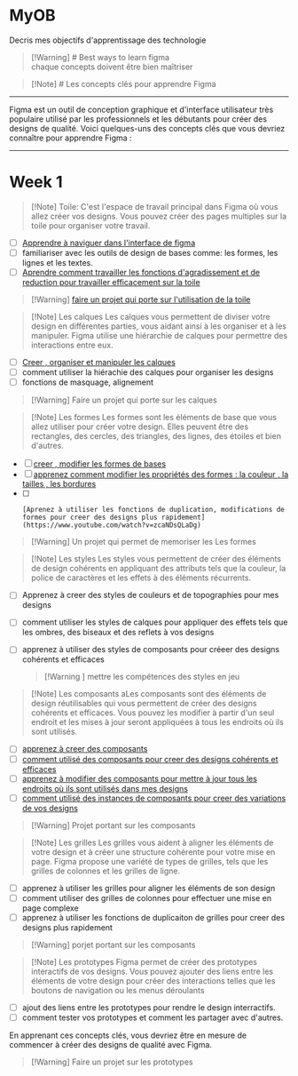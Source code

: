 # MyOB
Decris mes objectifs d'apprentissage des technologie






> [!Warning] # Best ways to learn figma 	
> chaque concepts doivent être bien maîtriser

> [!Note] # Les concepts clés pour apprendre Figma
---
Figma est un outil de conception graphique et d'interface utilisateur très populaire utilisé par les professionnels et les débutants pour créer des designs de qualité. Voici quelques-uns des concepts clés que vous devriez connaître pour apprendre Figma :


---

# Week 1 
> [!Note] Toile: 
   C'est l'espace de travail principal dans Figma où vous allez créer vos designs. Vous pouvez créer des pages multiples sur la toile pour organiser votre travail.
   
- [ ] [Apprendre à naviguer dans l'interface de figma](https://www.youtube.com/watch?v=e68PKFYWfoQ&t=1264s)
- [ ] familiariser avec les outils de design de bases comme: les formes, les lignes et les textes.
- [ ] [Aprendre comment travailler les fonctions d'agradissement et de reduction pour travailler efficacement sur la toile](https://www.youtube.com/watch?v=oBcbcmYfSLk&list=PLGwYGrNV4YO-juBqy0geZemATwjH5340d)

> [!Warning] [faire un projet qui porte sur l'utilisation de la toile](https://www.youtube.com/watch?v=c9Wg6Cb_YlU)


> [!Note] Les calques 
 Les calques vous permettent de diviser votre design en différentes parties, vous aidant ainsi à les organiser et à les manipuler. Figma utilise une hiérarchie de calques pour permettre des interactions entre eux.
 
- [ ] [Creer , organiser et manipuler les calques](https://www.youtube.com/watch?v=pAEEvbynJXM)  
- [ ] comment utiliser la hiérachie des calques pour organiser les designs 
- [ ] fonctions de masquage, alignement

> [!Warning] Faire un projet qui porte sur les calques 
	
> [!Note] Les formes 
Les formes sont les éléments de base que vous allez utiliser pour créer votre design. Elles peuvent être des rectangles, des cercles, des triangles, des lignes, des étoiles et bien d'autres.
- [ ] [creer , modifier les formes de bases](https://www.youtube.com/watch?v=iHz7l7E-0go) 
- [ ] [apprenez comment modifier les propriétés des formes : la couleur , la tailles , les bordures](https://youtu.be/gOfdEnR5HDg)
- [ ]     [Aprenez à utiliser les fonctions de duplication, modifications de formes pour creer des designs plus rapidement](https://www.youtube.com/watch?v=zcaNDsQLaDg) 

> [!Warning] Un projet qui permet de memoriser les Les formes	

>[!Note] Les styles 
Les styles vous permettent de créer des éléments de design cohérents en appliquant des attributs tels que la couleur, la police de caractères et les effets à des éléments récurrents.
	
- [ ] Apprenez à creer des styles de couleurs et de topographies pour mes designs 
- [ ] comment utiliser les styles de calques pour appliquer des effets tels que les ombres, des biseaux et des reflets à vos designs
- [ ] apprenez à utiliser des styles de composants pour créeer des designs cohérents et efficaces

  > [!Warning ] mettre les compétences des styles en jeu
  
>[!Note] Les composants 
aLes composants sont des éléments de design réutilisables qui vous permettent de créer des designs cohérents et efficaces. Vous pouvez les modifier à partir d'un seul endroit et les mises à jour seront appliquées à tous les endroits où ils sont utilisés.

- [ ] [apprenez à creer des composants](https://youtu.be/Pip1uFrB8II) 
- [ ] [comment utilisé des composants pour creer des designs cohérents et efficaces](https://www.youtube.com/watch?v=oNKTHqtwPuY&list=PLGwYGrNV4YO-juBqy0geZemATwjH5340d&index=5)
- [ ] [apprenez à modifier des composants pour mettre à jour tous les endroits où ils sont utilisés dans mes designs](https://www.youtube.com/watch?v=lP44U9yu-UI) 
- [ ] [comment utilisé des instances de composants pour creer des variations de vos designs](https://youtu.be/Pip1uFrB8II)

> [!Warning] Projet portant sur les composants 
 
 >[!Note] Les grilles
 >Les grilles vous aident à aligner les éléments de votre design et à créer une structure cohérente pour votre mise en page. Figma propose une variété de types de grilles, tels que les grilles de colonnes et les grilles de ligne.

- [ ] apprenez à utiliser les grilles pour aligner les éléments de son design 
- [ ]  comment utiliser des grilles de colonnes pour effectuer une mise en page complexe 
- [ ] apprenez à utiliser les fonctions de duplicaiton de grilles pour creer des designs plus rapidement 

> [!Warning] porjet portant sur les composants
> 
  
> [!Note] Les prototypes 
>Figma permet de créer des prototypes interactifs de vos designs. Vous pouvez ajouter des liens entre les éléments de votre design pour créer des interactions telles que les boutons de navigation ou les menus déroulants


- [ ] ajout des liens entre les prototypes pour rendre le design interractifs. 
- [ ] comment tester vos prototypes et comment les partager avec d'autres.

En apprenant ces concepts clés, vous devriez être en mesure de commencer à créer des designs de qualité avec Figma.

> [!Warning] Faire un projet sur les prototypes
